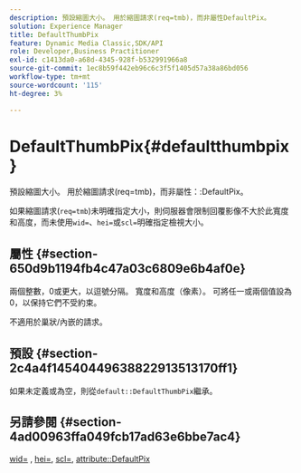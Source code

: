 ```yaml
---
description: 預設縮圖大小。 用於縮圖請求(req=tmb)，而非屬性DefaultPix。
solution: Experience Manager
title: DefaultThumbPix
feature: Dynamic Media Classic,SDK/API
role: Developer,Business Practitioner
exl-id: c1413da0-a68d-4345-928f-b532991966a8
source-git-commit: 1ec8b59f442eb96c6c3f5f1405d57a38a86bd056
workflow-type: tm+mt
source-wordcount: '115'
ht-degree: 3%

---
```


# DefaultThumbPix{#defaultthumbpix}

預設縮圖大小。 用於縮圖請求(req=tmb)，而非屬性：:DefaultPix。

如果縮圖請求(`req=tmb`)未明確指定大小，則伺服器會限制回覆影像不大於此寬度和高度，而未使用`wid=`、`hei=`或`scl=`明確指定檢視大小。

## 屬性 {#section-650d9b1194fb4c47a03c6809e6b4af0e}

兩個整數，0或更大，以逗號分隔。 寬度和高度（像素）。 可將任一或兩個值設為0，以保持它們不受約束。

不適用於巢狀/內嵌的請求。

## 預設 {#section-2c4a4f14540449638822913513170ff1}

如果未定義或為空，則從`default::DefaultThumbPix`繼承。

## 另請參閱 {#section-4ad00963ffa049fcb17ad63e6bbe7ac4}

[wid=](../../../../../is-api/http-ref/image-serving-api-ref/c-http-protocol-reference/c-command-reference/r-is-http-wid.md#reference-bfeadcb67bf4485f851eb21345527e47) ,  [hei=](../../../../../is-api/http-ref/image-serving-api-ref/c-http-protocol-reference/c-command-reference/r-is-http-hei.md#reference-6d6f556ccc0e4b98a815e8a5c1944a96),  [scl=](../../../../../is-api/http-ref/image-serving-api-ref/c-http-protocol-reference/c-command-reference/r-scl.md#reference-b2a74e493d0d407e98fe350551ba3fcc),  [attribute::DefaultPix](../../../../../is-api/image-catalog/image-serving-api-ref/c-image-catalog-reference/c-attributes-reference/r-defaultpix.md#reference-996b2c22b30f4fd9b970c84063306df1)
